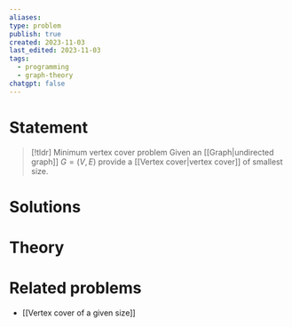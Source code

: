 ```yaml
---
aliases: 
type: problem
publish: true
created: 2023-11-03
last_edited: 2023-11-03
tags:
  - programming
  - graph-theory
chatgpt: false
---
```

# Statement

>[!tldr] Minimum vertex cover problem
>Given an [[Graph|undirected graph]] $G = (V,E)$ provide a [[Vertex cover|vertex cover]] of smallest size.

# Solutions

# Theory

# Related problems

- [[Vertex cover of a given size]]